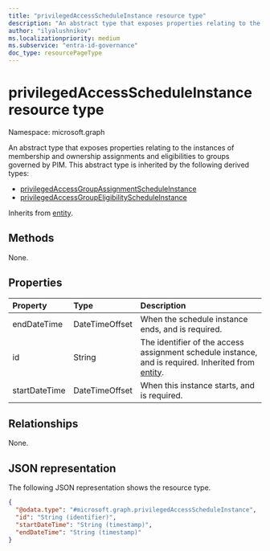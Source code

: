 ```yaml
---
title: "privilegedAccessScheduleInstance resource type"
description: "An abstract type that exposes properties relating to the instances of membership and ownership assignments and eligibilities to groups governed by PIM."
author: "ilyalushnikov"
ms.localizationpriority: medium
ms.subservice: "entra-id-governance"
doc_type: resourcePageType
---
```


# privilegedAccessScheduleInstance resource type

Namespace: microsoft.graph

An abstract type that exposes properties relating to the instances of membership and ownership assignments and eligibilities to groups governed by PIM. This abstract type is inherited by the following derived types:
+ [privilegedAccessGroupAssignmentScheduleInstance](privilegedaccessgroupassignmentscheduleinstance.md)
+ [privilegedAccessGroupEligibilityScheduleInstance](privilegedaccessgroupeligibilityscheduleinstance.md)

Inherits from [entity](../resources/entity.md).

## Methods
None.

## Properties
|Property|Type|Description|
|:---|:---|:---|
|endDateTime|DateTimeOffset|When the schedule instance ends, and is required.|
|id|String|The identifier of the access assignment schedule instance, and is required. Inherited from [entity](../resources/entity.md).|
|startDateTime|DateTimeOffset|When this instance starts, and is required.|

## Relationships
None.

## JSON representation
The following JSON representation shows the resource type.
<!-- {
  "blockType": "resource",
  "keyProperty": "id",
  "@odata.type": "microsoft.graph.privilegedAccessScheduleInstance",
  "baseType": "microsoft.graph.entity",
  "openType": false
}
-->
``` json
{
  "@odata.type": "#microsoft.graph.privilegedAccessScheduleInstance",
  "id": "String (identifier)",
  "startDateTime": "String (timestamp)",
  "endDateTime": "String (timestamp)"
}
```

